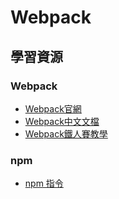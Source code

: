 # Webpack
## 學習資源

### Webpack
* [Webpack官網](https://webpack.js.org/concepts/)
* [Webpack中文文檔](https://webpack.docschina.org/concepts/)
* [Webpack鐵人賽教學](https://ithelp.ithome.com.tw/users/20069901/ironman/1074)

### npm 
* [npm 指令](https://www.eebreakdown.com/2016/09/npm.html)
